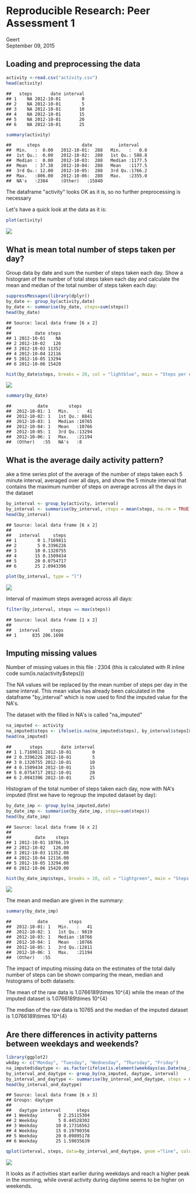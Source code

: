 # Reproducible Research: Peer Assessment 1
Geert  
September 09, 2015  


## Loading and preprocessing the data



```r
activity <-read.csv("activity.csv")
head(activity)
```

```
##   steps       date interval
## 1    NA 2012-10-01        0
## 2    NA 2012-10-01        5
## 3    NA 2012-10-01       10
## 4    NA 2012-10-01       15
## 5    NA 2012-10-01       20
## 6    NA 2012-10-01       25
```

```r
summary(activity)
```

```
##      steps                date          interval     
##  Min.   :  0.00   2012-10-01:  288   Min.   :   0.0  
##  1st Qu.:  0.00   2012-10-02:  288   1st Qu.: 588.8  
##  Median :  0.00   2012-10-03:  288   Median :1177.5  
##  Mean   : 37.38   2012-10-04:  288   Mean   :1177.5  
##  3rd Qu.: 12.00   2012-10-05:  288   3rd Qu.:1766.2  
##  Max.   :806.00   2012-10-06:  288   Max.   :2355.0  
##  NA's   :2304     (Other)   :15840
```

The dataframe "activity" looks OK as it is, so no further preprocessing is necessary

Let's have a quick look at the data as it is:


```r
plot(activity)
```

![](PA1_template_files/figure-html/unnamed-chunk-2-1.png) 


## What is mean total number of steps taken per day?

Group data by date and sum the number of steps taken each day.
Show a histogram of the number of total steps taken each day and calculate the mean and median of the total number of steps taken each day:


```r
suppressMessages(library(dplyr))
by_date <- group_by(activity,date)
by_date <- summarise(by_date, steps=sum(steps))
head(by_date)
```

```
## Source: local data frame [6 x 2]
## 
##         date steps
## 1 2012-10-01    NA
## 2 2012-10-02   126
## 3 2012-10-03 11352
## 4 2012-10-04 12116
## 5 2012-10-05 13294
## 6 2012-10-06 15420
```

```r
hist(by_date$steps, breaks = 20, col = "lightblue", main = "Steps per day Histogram", xlab = "Steps per day")
```

![](PA1_template_files/figure-html/unnamed-chunk-3-1.png) 

```r
summary(by_date)
```

```
##          date        steps      
##  2012-10-01: 1   Min.   :   41  
##  2012-10-02: 1   1st Qu.: 8841  
##  2012-10-03: 1   Median :10765  
##  2012-10-04: 1   Mean   :10766  
##  2012-10-05: 1   3rd Qu.:13294  
##  2012-10-06: 1   Max.   :21194  
##  (Other)   :55   NA's   :8
```


## What is the average daily activity pattern?

ake a time series plot of the average of the number of steps taken each 5 minute interval, averaged over all days, and show the 5 minute interval that contains the maximum number of steps on average across all the days in the dataset


```r
by_interval <- group_by(activity, interval)
by_interval <- summarise(by_interval, steps = mean(steps, na.rm = TRUE))
head(by_interval)
```

```
## Source: local data frame [6 x 2]
## 
##   interval     steps
## 1        0 1.7169811
## 2        5 0.3396226
## 3       10 0.1320755
## 4       15 0.1509434
## 5       20 0.0754717
## 6       25 2.0943396
```

```r
plot(by_interval, type = "l")
```

![](PA1_template_files/figure-html/unnamed-chunk-4-1.png) 

Interval of maximum steps averaged across all days:


```r
filter(by_interval, steps == max(steps))
```

```
## Source: local data frame [1 x 2]
## 
##   interval    steps
## 1      835 206.1698
```


## Imputing missing values

Number of missing values in this file : 2304 (this is calculated with R inline code sum(is.na(activity$steps)))

The NA values will be replaced by the mean number of steps per day in the same interval.  This mean value has already been calculated in the dataframe "by_interval" which is now used to find the imputed value for the NA's.

The dataset with the filled in NA's is called "na_imputed"


```r
na_imputed <- activity
na_imputed$steps <- ifelse(is.na(na_imputed$steps), by_interval$steps[match(na_imputed$interval, by_interval$interval)], na_imputed$steps)
head(na_imputed)
```

```
##       steps       date interval
## 1 1.7169811 2012-10-01        0
## 2 0.3396226 2012-10-01        5
## 3 0.1320755 2012-10-01       10
## 4 0.1509434 2012-10-01       15
## 5 0.0754717 2012-10-01       20
## 6 2.0943396 2012-10-01       25
```

Histogram of the total number of steps taken each day, now with NA's imputed (first we have to regroup the imputed dataset by day):


```r
by_date_imp <- group_by(na_imputed,date)
by_date_imp <- summarise(by_date_imp, steps=sum(steps))
head(by_date_imp)
```

```
## Source: local data frame [6 x 2]
## 
##         date    steps
## 1 2012-10-01 10766.19
## 2 2012-10-02   126.00
## 3 2012-10-03 11352.00
## 4 2012-10-04 12116.00
## 5 2012-10-05 13294.00
## 6 2012-10-06 15420.00
```

```r
hist(by_date_imp$steps, breaks = 20, col = "lightgreen", main = "Steps per day Histogram with imputed NA values", xlab = "Steps per day")
```

![](PA1_template_files/figure-html/unnamed-chunk-7-1.png) 

The mean and median are given in the summary:


```r
summary(by_date_imp)
```

```
##          date        steps      
##  2012-10-01: 1   Min.   :   41  
##  2012-10-02: 1   1st Qu.: 9819  
##  2012-10-03: 1   Median :10766  
##  2012-10-04: 1   Mean   :10766  
##  2012-10-05: 1   3rd Qu.:12811  
##  2012-10-06: 1   Max.   :21194  
##  (Other)   :55
```

The impact of imputing missing data on the estimates of the total daily number of steps can be shown comparing the mean, median and histograms of both datasets:

The mean of the raw data is 1.0766189\times 10^{4} while the mean of the imputed dataset is 1.0766189\times 10^{4}

The median of the raw data is 10765 and the median of the imputed dataset is  1.0766189\times 10^{4}


## Are there differences in activity patterns between weekdays and weekends?


```r
library(ggplot2)
wkday <- c("Monday", "Tuesday", "Wednesday", "Thursday", "Friday")
na_imputed$daytype <- as.factor(ifelse(is.element(weekdays(as.Date(na_imputed$date)), wkday), "Weekday", "Weekend"))
by_interval_and_daytype <- group_by(na_imputed, daytype, interval)
by_interval_and_daytype <- summarise(by_interval_and_daytype, steps = mean(steps))
head(by_interval_and_daytype)
```

```
## Source: local data frame [6 x 3]
## Groups: daytype
## 
##   daytype interval      steps
## 1 Weekday        0 2.25115304
## 2 Weekday        5 0.44528302
## 3 Weekday       10 0.17316562
## 4 Weekday       15 0.19790356
## 5 Weekday       20 0.09895178
## 6 Weekday       25 1.59035639
```

```r
qplot(interval, steps, data=by_interval_and_daytype, geom ="line", colour = daytype)
```

![](PA1_template_files/figure-html/unnamed-chunk-9-1.png) 

It looks as if activities start earlier during weekdays and reach a higher peak in the morning, while overal activity during daytime seems to be higher on weekends.

